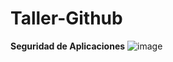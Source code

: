 # Taller-Github
**Seguridad de Aplicaciones**
![image](https://user-images.githubusercontent.com/126510916/222262966-fedc9ad2-34f1-427f-a303-7cd5a8c61ad3.png)

